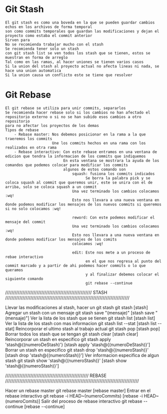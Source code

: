 

# Git Stash
	El git stash es como una boveda en la que se pueden guardar cambios echos en los archivos de forma temporal
	son como commits temporales que guardan las modificaciones y dejan el proyecto como estaba el commit anterior
	Sirven para 
	No se recomienda trabajar mucho con el stash 
	Se recomienda tener solo un stash 
	con git stash list se ven todos los stash que se tienen, estos se muestran en forma de arreglo
	Tal como en las ramas, al hacer uniones se tienen varios casos
	Si la union del stash al proyecto actual no afecta lineas ni nada, se hace una union automatica
	Si la union causa un conflicto este se tiene que resolver

# Git Rebase
	El git rebase se utiliza para unir commits, separarlos
	Se recomienda hacer rebase solo si los cambios no han afectado el repositorio externo o si no se han subido esos cambios a otro repositorio
	para no afectar los proyectos de los demas
	Tipos de rebase
		- Rebase master: Nos debemos posicionar en la rama a la que traeremos los commits
						 Une los commits hechos en una rama con los realizados en otra rama
		- Rebase interactivo: Con este rebase entramos en una ventana de edicion que tendra la informacion de los commits que indiquemos
							  En esta ventana se mostrara la ayuda de los comandos que podemos colocar para modificar los commits
							  algunos de estos comando son
								  squash: fusiona los commits indicados
								  		Se borra la palabra pick y se coloca squash al commit que queremos unir, este se unira con el de arriba, solo se coloca squash a un commit
								  Una vez terminado los cambios colocamos :wq!
								  Esto nos llevara a una nueva ventana en donde podemos modificar los mensajes de los nuevos commits si queremos si no solo colocamos :wq!

								  reword: Con este podemos modificar el mensaje del commit
								  Una vez terminado los cambios colocamos :wq!
								  Esto nos llevara a una nueva ventana en donde podemos modificar los mensajes de los comits
								  colocamos :wq!

								  edit: Este nos mete a un proceso de rebae interactivo
								  		en el que nos regresa al punto del commit marcado y a partir de ahi podemos hacer commits o lo que queramos
								  		y al finalizar debemos colocar el siguiente comando 
								  		git rebase --continue




///////////////////////////////////////////////////////		STASH		///////////////////////////////////////////////////////////////////////////////

Llevar las modificaciones al stash, hacer un git stash
	git stash																													[stash]
Agregar un stash con un mensaje
	git stash save "(mensaje)"																									[stash save "(mensaje)"]
Ver la lista de los stash que se tienen
	git stash list 																												[stash list]
Ver la lista de los stash con mas informacion
	git stash list --stat																										[stash list --stat]
Reincorporar el ultimo stash al trabajo actual
	git stash pop																												[stash pop]
Borrar todos los stash que se tengan 
	git stash clear																												[stash clear]
Reincorporar un stash en especifico
	git stash apply 'stash@{(numeroDeStash)'}																			[stash apply 'stash@{(numeroDeStash)}']
Borrar un stash en especifico
	git stash drop 'stash@{(numeroStash)}'																				[stash drop 'stash@{(numeroStash)}']
Ver informacion especifica de algun stash
	git stash show 'stash@{(numeroStash)}'																				[stash show 'stash@{(numeroStash)}']



/////////////////////////////////////////////////////		REBASE		/////////////////////////////////////////////////////////////////////////////////////

Hacer un rebase master
	git rebase master																											[rebase master]
Entrar en el rebase interactivo
	git rebase -i HEAD~(numeroCommits)																							[rebase -i HEAD~(numeroComits)]
Salir del proceso de rebase interactivo
	git rebase --continue																										[rebase --continue]



